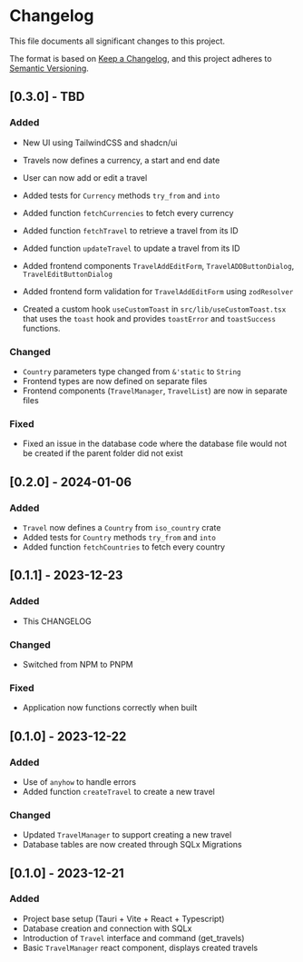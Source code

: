 # Changelog

This file documents all significant changes to this project.

The format is based on [Keep a Changelog](https://keepachangelog.com/en/1.1.0/),
and this project adheres to [Semantic Versioning](https://semver.org/spec/v2.0.0.html).

## [0.3.0] - TBD
### Added
- New UI using TailwindCSS and shadcn/ui
- Travels now defines a currency, a start and end date
- User can now add or edit a travel


- Added tests for `Currency` methods `try_from` and `into`
- Added function `fetchCurrencies` to fetch every currency
- Added function `fetchTravel` to retrieve a travel from its ID
- Added function `updateTravel` to update a travel from its ID
- Added frontend components `TravelAddEditForm`, `TravelADDButtonDialog`, `TravelEditButtonDialog`
- Added frontend form validation for `TravelAddEditForm` using `zodResolver`
- Created a custom hook `useCustomToast` in `src/lib/useCustomToast.tsx` that uses the `toast` hook and provides `toastError` and `toastSuccess` functions.

### Changed
- `Country` parameters type changed from `&'static` to `String`
- Frontend types are now defined on separate files
- Frontend components (`TravelManager`, `TravelList`) are now in separate files

### Fixed
- Fixed an issue in the database code where the database file would not be created if the parent folder did not exist


## [0.2.0] - 2024-01-06
### Added
- `Travel` now defines a `Country` from `iso_country` crate
- Added tests for `Country` methods `try_from` and `into`
- Added function `fetchCountries` to fetch every country

## [0.1.1] - 2023-12-23
### Added
- This CHANGELOG

### Changed
- Switched from NPM to PNPM

### Fixed
- Application now functions correctly when built


## [0.1.0] - 2023-12-22

### Added
- Use of `anyhow` to handle errors 
- Added function `createTravel` to create a new travel

### Changed
- Updated `TravelManager` to support creating a new travel
- Database tables are now created through SQLx Migrations


## [0.1.0] - 2023-12-21

### Added
- Project base setup (Tauri + Vite + React + Typescript)
- Database creation and connection with SQLx
- Introduction of `Travel` interface and command (get_travels)
- Basic `TravelManager` react component, displays created travels

